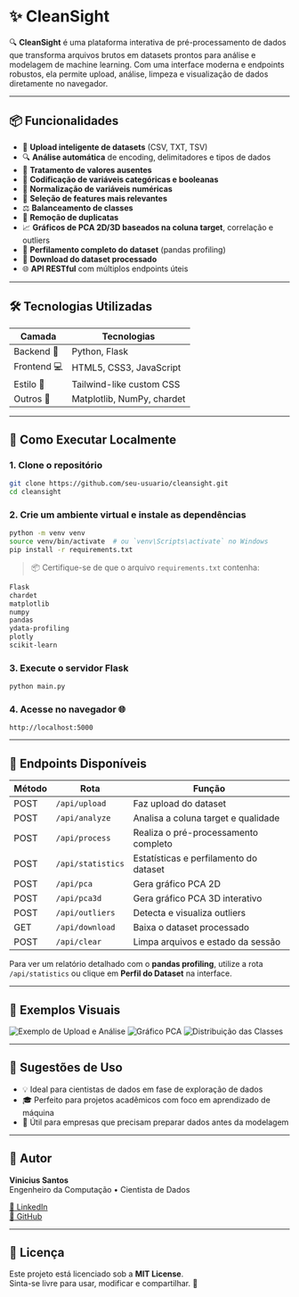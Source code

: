 
# ✨ CleanSight

🔍 **CleanSight** é uma plataforma interativa de pré-processamento de dados que transforma arquivos brutos em datasets prontos para análise e modelagem de machine learning. Com uma interface moderna e endpoints robustos, ela permite upload, análise, limpeza e visualização de dados diretamente no navegador.

---

## 📦 Funcionalidades

- 📁 **Upload inteligente de datasets** (CSV, TXT, TSV)
- 🔍 **Análise automática** de encoding, delimitadores e tipos de dados
- 🧹 **Tratamento de valores ausentes**
- 🧬 **Codificação de variáveis categóricas e booleanas**
- 🧮 **Normalização de variáveis numéricas**
- 🧠 **Seleção de features mais relevantes**
- ⚖️ **Balanceamento de classes**
- 🧊 **Remoção de duplicatas**
- 📈 **Gráficos de PCA 2D/3D baseados na coluna target**, correlação e outliers
- 📝 **Perfilamento completo do dataset** (pandas profiling)
- 💾 **Download do dataset processado**
- 🌐 **API RESTful** com múltiplos endpoints úteis

---

## 🛠️ Tecnologias Utilizadas

| Camada     | Tecnologias                 |
|------------|-----------------------------|
| Backend 🧠 | Python, Flask               |
| Frontend 💻 | HTML5, CSS3, JavaScript     |
| Estilo 🎨  | Tailwind-like custom CSS     |
| Outros 🔧  | Matplotlib, NumPy, chardet   |

---

## 🚀 Como Executar Localmente

### 1. Clone o repositório
```bash
git clone https://github.com/seu-usuario/cleansight.git
cd cleansight
```

### 2. Crie um ambiente virtual e instale as dependências
```bash
python -m venv venv
source venv/bin/activate  # ou `venv\Scripts\activate` no Windows
pip install -r requirements.txt
```

> 📦 Certifique-se de que o arquivo `requirements.txt` contenha:
```txt
Flask
chardet
matplotlib
numpy
pandas
ydata-profiling
plotly
scikit-learn
```

### 3. Execute o servidor Flask
```bash
python main.py
```

### 4. Acesse no navegador 🌐
```
http://localhost:5000
```

---

## 🎯 Endpoints Disponíveis

| Método | Rota             | Função                                 |
|--------|------------------|----------------------------------------|
| POST   | `/api/upload`    | Faz upload do dataset                  |
| POST   | `/api/analyze`   | Analisa a coluna target e qualidade    |
| POST   | `/api/process`   | Realiza o pré-processamento completo   |
| POST   | `/api/statistics`| Estatísticas e perfilamento do dataset |
| POST   | `/api/pca`       | Gera gráfico PCA 2D                    |
| POST   | `/api/pca3d`     | Gera gráfico PCA 3D interativo         |
| POST   | `/api/outliers`  | Detecta e visualiza outliers           |
| GET    | `/api/download`  | Baixa o dataset processado             |
| POST   | `/api/clear`     | Limpa arquivos e estado da sessão      |

Para ver um relatório detalhado com o **pandas profiling**, utilize a rota
`/api/statistics` ou clique em **Perfil do Dataset** na interface.

---

## 📸 Exemplos Visuais

![Exemplo de Upload e Análise](docs/example_upload.png)
![Gráfico PCA](docs/example_pca.png)
![Distribuição das Classes](docs/example_target.png)

---

## 🧠 Sugestões de Uso

- 💡 Ideal para cientistas de dados em fase de exploração de dados
- 🎓 Perfeito para projetos acadêmicos com foco em aprendizado de máquina
- 🏢 Útil para empresas que precisam preparar dados antes da modelagem

---

## 👤 Autor

**Vinicius Santos**  
Engenheiro da Computação • Cientista de Dados 

[🔗 LinkedIn](https://www.linkedin.com/in/vinicius-santos)  
[🐙 GitHub](https://github.com/ViniciusKanh)

---

## 📃 Licença

Este projeto está licenciado sob a **MIT License**.  
Sinta-se livre para usar, modificar e compartilhar. 🚀

